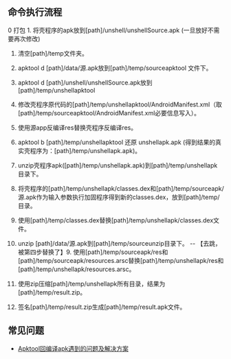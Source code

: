 ## 命令执行流程


0 打包
    1. 将壳程序的apk放到[path]/unshell/unshellSource.apk (一旦放好不需要再次修改)

1. 清空[path]/temp文件夹。
2. apktool d [path]/data/源.apk放到[path]/temp/sourceapktool 文件下。
3. apktool d [path]/unshell/unshellSource.apk放到[path]/temp/unshellapktool
3. 修改壳程序原代码的[path]/temp/unshellapktool/AndroidManifest.xml（取[path]/temp/sourceapktool/AndroidManifest.xml必要信息写入）。
4. 使用源app反编译res替换壳程序反编译res。
5. apktool b [path]/temp/unshellapktool 还原 unshellapk.apk (得到结果的真实壳程序为：[path]/temp/unshellapk.apk)。


5. unzip壳程序apk([path]/temp/unshellapk.apk)到[path]/temp/unshellapk 目录下。
6. 将壳程序的[path]/temp/unshellapk/classes.dex和[path]/temp/sourceapk/源.apk作为输入参数执行加固程序得到新的classes.dex，放到[path]/temp/目录。



7. 使用[path]/temp/classes.dex替换[path]/temp/unshellapk/classes.dex文件。
8. unzip [path]/data/源.apk到[path]/temp/sourceunzip目录下。
-- 【去跳，被第四步替换了】9. 使用[path]/temp/sourceapk/res和[path]/temp/sourceapk/resources.arsc替换[path]/temp/unshellapk/res和[path]/temp/unshellapk/resources.arsc。
10. 使用zip压缩[path]/temp/unshellapk所有目录，结果为[path]/temp/result.zip。
11. 签名[path]/temp/result.zip生成[path]/temp/result.apk文件。




## 常见问题
* [Apktool回编译apk遇到的问题及解决方案](https://blog.csdn.net/github_39998545/article/details/81484122)
